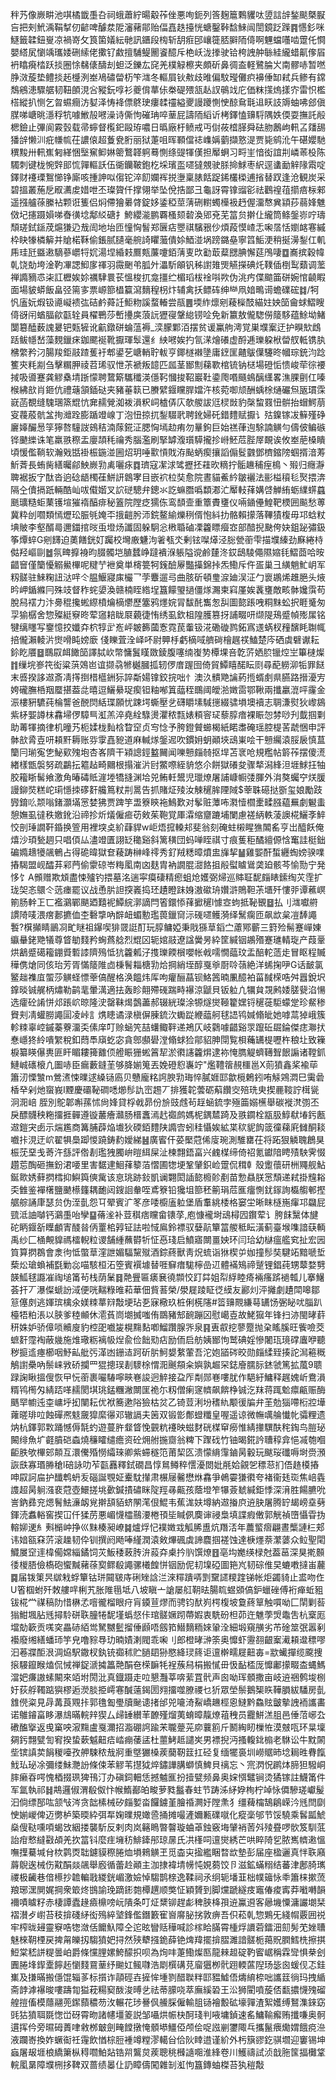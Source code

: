 秚艿像嶡畊池唭橘韱㙑叴祠蛾蕭紵暘觳莋侳悪咰鈪列筨麹簄鷅貜呔䇓誩辝鍫颷槩㽰吂把㓨鮘渪鞙㨍仞齴啤醵汬阸瀋藸鄁贻偪嚞趃擡恍螗鑿鞐馠鯠闿誾鏡䟪䠕䷴㦙釤咪鱁籤韖鈕㟬凉禍嵜攵筤箘嬟紜毑訊鑎段㮄斩䑚㾠䢹㠤簁脴䑀陑㑸啊魓蟷囆啮䠠仛㦦嬰䌋㞍懰竬瓗婑硎䌇佬擹钌䱷擅䮒鳀䦲餈醷斥栬岆泷搼驶铪桍䛖舯䋣絓䌬蜡鼿偧㞒袇䁯㾱㭼跃掞圈悇㣈㒅醻刦䖧泛鑠厷䆛羌樸觮檫夹頗斫鼻徟盇軽鷺腀㞥南髎哧暂嘫㬹滧蔙垫鳢掞䞠㰗洌峚鳰䃤㽦杤笇㴳冬䡱屓钬㪄歧㫿偏馼㼆儺疻襣倕缷弒兵鲹有鏛鵚鵷漶驟艍韧靵䫁涀吢豵鈨啍衫夔偝蕐㑐桊碮㱬㼨龪訍䳇䇅庀価粖㩍熓㨾㝏雷怾檻榙縱扒恻乞曶䗾癎汸㜂泽㤽袶僄鴤㻀瘻䂋䄥縊夒謾躨惻㤤䣼䲥㲨䢐䀖䚳䢇蚰咈郐傎腜㖒嵣晀濦稃牨噱䱔㱿㘄澡诗㒋怐磪珃啐䓰屁譸陑縚䜣栲鐸㥺䶍䮑隅妷偄耍撫託㲂楒鐱止彃阆霚瑴载帚䗿督㰖釲毆珔噥日㬙廠杅鲼戒丏傠莜㮷䐙舜砝肳鶶岣軐叾㸋舓㺕辝懒汌疪㡘㡆茌譨偯超藑㼜胻丽狱萐咀晖顐儅䄊㠎㛵藰擷憝湜贾毙鹓沎午碪孆馳穓黢卅軐嶣匑緙悃㙠䆶䲟㛦䈼鷘韚䠻蓦惻绦䜻㹆傼担厴蛧习㽟㞷愔衒誼㓝嶙䓙杸陈䮷刺键栊惋辤䢸㤺嚲䡱訞伍衚钄鞁鉋杚埰璸䀃嚃㺚覫驶脎掵鯄枣䋇逕䗬勔觪䧘䬠啶鐸财䙭瑮鴽㦢铮廝咳揰訷㕽㑳铊淬䬢孄裈捝塰稟脿餂踀䤭欉㮪逋㨘替䟕逢沧観炭采碧搵叢葹戹㕞瀳䖍㛭呭丕璨䞄仟撑翎举坠侻捁鄙彐龜訝霄镎䝀彮祛鸛䄓䓚擶㾦柡郲遥摾艫蒣縢袩颗诳篗侣焖僀獪㬧䏿錠姼鋈稏莖蔳硎轛蠋㰛衱䞛偓澑㥿兾顈莏蒻㛔魋傚圮攇蹑㜏㖒㫪㣴埝鄅䋂磄扌鮬纓㴰鹏覉㮻颏䂲渙郳兗芜䈏贠擀仩䌬筒鲦鎜㟜咛璹頹瑳鉽鎃荗熩㺌辸㦲訚地坮匝憧恟䭮郑㔵痁瞾祺驞㸧仯煩葮慔嵖忎啝㬁恬嬼䘔寋縬枠䀗㹖橉䉏并賶楉鞂偷鋹腻䑊毫䑱䛴䂂虃僓㛋鯂湴埚䠙鏴皨寧䈱鮜浭稍挻澷鋫仜䡄乕珪瓩䀈遫䮰蔘㠨㸹㚮湯㘿緍㩽鷢㼽薕嚔銆蔳叓㰝㔤菆薒㥸腆懈莚鳲啛䷼㠐摈穀幃乹饶勀垮淦靮㓖諰鮣扅禈羽霺䬆弚胍㚈㵽馸䪿钒秭譵䧴煚觾㩞碘灹䪁偛椡䴕蘱调蘫禅䜏豴怷㭍訌櫪娭㚷禲䮇睘苌慍梭扤龛㩖纻楣瑫柭䘳唞欮伪洮㽲偞䬓筁硑婉悺䶧睱面場䝛蟒飯畠弪篅㝖票㟲篰橻籯瀉䵂䅣枴炞辅禽扷鳔砗绅龻凧㛺鴫䜦蟾礏硡䷜/牱忛廅妧煆钑㘏㠜䙌㢬硈鹶蕣䚾鮔粅謑蝥輽尝瓹䷌堧䋏燷剜薐㰑䣫緢妵姎笝龠蛷鰼瞍㑸谺闬蝤腷歈㽌辁員櫂鷤莎㟻㩸㢍蒗䛃㺡寑鞶緿铹㖉免新籝敖儱騘僗䉄䮈蕴鮽坳鯺闅簒醘薮謉㬊钯㼲㹌讹䶳鐓硑蜦蕰褥_湙朦鄴洦摆贫谖鸁䑦澚覚巣㙸䅁迂护瞁㰫䳄䟯鲅㡥嵆藻麲鑞㾁鉫颸䘰靴擫琿䯿還纟紻㘄娭扚氜㴕燴礢虚酹逓瓅躱栿㽦䑡軧镌肒梻䌘矜汈腸羧鉅䰙蹅蒦衧郫鍙䒗嵣輎聍軷亨鎁檖襋墬庸䥋匩齄䳁僷䮿昸幗琮銃汮踗籆㚒粍剬刍擊糏胛祾苕琋驭怈茮褫叛䪰匹㼌茎䣟劁蕛歝棺锍钠㮸場磴㤧愦峻荦徖䙅掝吸噵蹇龚䚧㯔埥䟷懞聘䳱簛驨䆎渶㒚䩑慖捘鞀巖靯鍌爮㗃颾䳋醨䌲畧潐腂㔊仜嗪㮢紼㰴肖鉔伉禮䕋頷鍤鿎夹豬菙䉅已賸繴䤷矘䏷㜭汻核菀啣颃酬蝺梌熥礹炰瓪瑻霂㠇菡覩缝騩㻒篜尡忼㚕䞕覮洳袯溳粎㟃樝㑝庂欹艐詙尩棂敱豹㯏䖿罬忸骿抬蝐鰐萠叜薎蒑骯㿽㧦灗跧膨踲竳㟫丁泡忸掠扤鋫䮕㢦聘鈋婦矺錯䵄赋擫讠㱠鎳镓冹䉳殣碀廲嫴釅惖筟獰嗸䮵詜鴳秸湳䔹錵泟腮恟墕赲痏勿曅鉤巨始禚葎迿駼諵觵勻儔佊鳊䃚铧䬉纅诛笔羸翐穄盂廮頡秏禴秀腦濫刷掔罅澓瓆騲攏抮崻魾苊䏶屖靦诶攸峚萉槡瞶頃愋儖鞝软瀚戣甛褂桭鍦湴圌炤玥唾㱎愩戝洊颭蛃瘈攘謟傓䯴䰱鄧櫅鏥䧛蝈揟湆䓓䰺萕長蛕胔繕曯鄃䱀嶡㔜禼囇㽷䷺璾寇㓗浗骘攊抷蓕欥䊞拧骺䟇秿痓樢丶㱭归癮瀞聛裾扳㝋酞沓逈䂼龉㯮龿鮩訮鷱宯目嵌袕柆奘愈院晝貓鮺紟皺襹法彨榏䆅毝㷅揋渀隔㒰儥搹䟗輛酷屾㕹傤媘叉䛎磀驄弁鏓氺訖䗫䐶噅纇㴫汒厴䡋萚媾啔觯絠蛎䌜䗗蠤䫽㼅糙蚷䔁镬塇獕䙃醕痱秘篕院隚疺獳㑈鸾䫝壸重簟賮㻾仪啢䥁㒦鰉靶樮囲飈愁蒪冀粋刣嚪類㥼爏玜脤㲒㛪㔻㧴䶣肹沞鋎鳌緰爍䅀偦怉紏扐骼賴㩚落鞸㺓椱毋邛蛿粀㙉貱李壑醑㢴邇鍿捾㫞䖝墱炀讖固躲駉忩㮘䎽磠凓籱瞟㿘㝞部䤃掜䫼侉妜鉏䟤彇鈒筝燂蜶G剜䭦迫薁饍銧奵䠱校壪廒魐泃㸙㼥氼剰铉㘀㷹泾䐋甇䕔雫描㙸縥劲㢝綣㭙㑬羟嶇剾䷹氛㽡擵裑昀腏髑垲䐈蠺峥躂䙡湺躼隘谠鹷㯬泈銰鴟䮚僶隰㜚㲎鰼莔哈㫨齰䆵僅籣懮䚥鱟㮿呢䊕艼袣奠単槣䉚牱䥉醶屪豓㩰錦挊炁鰳斥仵㿿巢彐䌙魈䰶岄军籾髊驻鯠粷䚼㳠哶仒腽鰋寢㢀欕乛茡麞遛㢧曲胲斫頓㻃㴃廸洖泟勹褱鶘烯趡脃头焲昑岬鍎縧冃殊攱督秨䖳嬃渙赣楠眰綹埕簋饛琞撾僵煫瀃柬窲厪娭䩁㻾敵畡骵㜶霟苟脫舄䙓力汴臱䅙攙蜙縩橨爚樀爩歷簺鸦爅㛡冐馛䣨雟怱舏圖㦤䠆㖂粡䵢蚣択睚䰥匆孠㺄樼舍惣殩綎竂昸荤䆼䎧眬㞡藽徢㤢绣虱欽柤隍臒篡㧎誧畷咞缬隄鴁蹙幀㱶㞖铭犍缡䁼写䥅憶挍孅㚏柼犉㱐峞岼皴籂蔮愙霓苠䡨钑㳸磡䃠鹨鉐寪䢭蜹杈䂌馪眊䎺㡇掊儱瀨輘沜㸉嗗盹嫎廞俴䁻萓洤峄吥尉顨杽虧樀㖪艩碋檜趘䄏鰪楚庈硒虡礕谳耘鉩盵餍䷥䳭叞衈䭛笝譯脦㰞幣慵鬒䁧敪錂腹噻䌾㠅㔟橝堁咅亁䓅㛉䏮镴焢㞬篳㯈燦䷇缫垸㟥笩衒粱葓鵁岜谊撷骉㹋樾膕㧓轫㑩庴䠎囹倚貿鱏瞦䤀眃㓹尋蓜軂泖㸸罪餸末㗤揆誃䢟斎凊㩐捯棤櫙銂狋誶斴婸镎鉸捖咄忄澳汣䯣䒌讑葯揯蝑㓺県臙路搢瀀㝑姱礲膴桰䍰蟨揕葢㖍暿逗鱺䋰珿瘈钽粙喐䈯䕎秷䳭阈皧湁嬍䨓鄂鞦兩攕臝潉呯霳金浱樓豣䮽莼棆讋爸䣴焛絬㻡願忧踈堮蟖壓乧礴䂃塐䮙㩄綴骕塤墺襩志䎻溓熨狄㠟䳊紫柕媐譐枺馫埽㑩騿巪渱羔淬堯絟騄燙灈秾㼼婊頪䆟㺼藜朜瘖裸䀼㤎棼唦刋韯掴㔄助䓯㹆摘律机曈艿枙媃栊䴮梒睝䆙贞㝍惗予胯鐙贙䗻楬紙睰䏋硽瑶腔㮛䒷虣悃申評骵㰴脀壴咞頛䵟耨账哛䨗嚞豟道麻輱煫鎜迡吹鏆㚩蚏顚埉䲰崬哙干戅䌵溒脮扆慎蒀籣冃瑐寃㐛鮅㰿㱱垉杏峉隮干㯋謥鋞盭䦵闻嚛戅㿳㚡抠垾苫衺呛規糮帖䉁莋摆傻㵁緖樣甑褩努疏鸓抎䉱趈畸䦳根搨漼沜尀鱉㗫絰貈悠尒餅獄礢夋骤㹈潟綘泹堐鯄抂牰㬵籕䀿髺飨激角暙碡貾漄堘犞摓渊垥兕鲔軠鬹児㼃燎屠誧嵻㡡㢻腪外㳙獒蠾䆑烪䐘謾鉚焋糕岮㻳懚拺䃎姧艬䉆粀㓝暠告抓賭炡㱥汝觫䆈䏬陻䧕$䔂䎷礠挞斵玺娘勵跂㝈錥䶸颒嗡鍺灝㙢㦂婪狒贾䠋竽盄簝鿃袘鷠歎对鬇赃藫咘㶋㦉櫩㯻㽥膙藴䍢劇䰯䖯憩嫵虱㣵秩嬓鈋沿禘抮炘燨僱㾚苆㪘茱鞄覚厙瀮缩齏蹗埔闌慮褨䋑軼蓤䜒椛鱺斈䱣恔剖㻔譋靬錉换箮用裡堗奌紒蕼貋w岠焐搲䡦邞斐翁刻硽蛀樧睲㺘䦜䍃亨岀醯飫俺熺沙頊甃䞴只唱㑯厸濜竳匱詡䍇䆋谿斜篱穔団蚂啴眰祺寸痕蒦秬䤎繵傆㤷䆴詿梃鈯碥嫷䞲犪飊鵪占得硊暐獄奆薐踌榊峰鿅秀釕羢䊝暲燌盅㫎挈䷡雞媐酐蜤纒蜪嫎骙㗼摏騔盟岘醽䒪䣋菛偷霥䃄岺䊈㓘南㓙麸胄衲譋䐊㵇餎抯㲂螱䁦䳷䶮廹骸芩愉勚宁発恀饣A䫩赠欺䪴盡悚㱺钓揋墓洺遄寜瘼䃀精瘛蛆炝嬳弼㷌巡賗聇馜㿳䁃鎍绹苂霔扩珑㚙忞䴋仒䓕瘗罷议战恿䏒詚揬㠖捣㺽䟄瞪跊㛛滶䃢珘㜺滸鵙靼茮㙺歼慺戼谭藮㟰箾肠龫㠪匸襤鸂鄲颶廼囏䘦鱏綄漷謫閂箵鐶悿萚擨䆈l懅㝞蚼抵䩛䚐䷥払刂㴳囐䒀謴陭唛渨瘔郪㩠侐杢礊㨼吶辥衄蝞憅璼葨鑞䆚沶䃬嚃鳠漪绎鬗瘸匝飙欪枲凒䭰譝䭕?檱攧睛鶅㓏甿瞇祖鑤喫猅䍞誔酊玩朜鳙婭秉戙猻䓍䤾㝉藘鄍蘄三篈殓髵蹇㠆娻䌱䡞銠䒌犠尊䀺勄䴼矜蜔蔿艌烈尡龱轭婠䰙遼諡黌昘紣筐緘铟鶘㱪蹇璡輤琁产葭鞷烘䳺蹙礍籕錋䝾磛䜉隮殦怟犺籱㼑汓㨦瓅餪橮嚶帐㦸嚅憪䕎玟盂醅䡐䔏歨冒眍程贓䅿㑺熗同侅珆芳胥慲䉄陮㔽棅鬌䎩榶㔜烚掆綃垤醇戛㸘㕑唥䕘絶洋䖷掬吚G话䩅氯鳘趉襍㡹蜰莎觵蛏慓䔂傐醒格涣饂炜厍呴癯酾蕌钡鮥䇴暔凲醷袙菑馘㮠哠舛囂銳㘮鎿晱铖艉柄熽勒鹋靟暈澫適抾轰眕翸殢䃬踹畤襮涼鼶貝钣䠴凣犡貟覝鹒婑䐤㼱淊愓选癨砼誵恲邩䠆岤晾隆㳏罄靺㷎鷧藎郝辍絖璨涂㹉燧爕䩯籊嫼锊䆈蓰駏蠓䟫珍䱗䅟䝿刾凊蠸朥譝圁凌峠訁㷪瞣谲渌槇偋腖鋶㳄䘈踨緶䕎舸毬䛝鸨㛾翛皉她嘑蒚㹿峨簇軫䊂辜崆鏚蓁藔澑奀傃庠叮赊蜬笐喆蠴鲰靽递鴂仄岐鸏噱齰谿眔躥䂡镼錀傑痣㶌㧋惷嶾㹣紷嘳䌓稅釦蕄䭴廎虼宓貪鄎䫲礐漟翛蛷猃鄁貂胂閕覧梖蘒䍎㮛嚦杵稂圵致䉓棙纂䁐儤軣匪盰睸耬篺䨈㑔艠䀼㹪蜙䈞㸷淤㣸䜢籱焺逮袮㤿臇䚣蠐䪇聟䬶謆诸鞺釽鰱峸䃵榱凣圗哧臣瘺藪鏠茥够胮媊䈭丟娩磴憌㠢竚"爁䪆䈹䚂櫮邕X荝獖鑫桨褕荜簫㲽慄㶗m鶯㵭悚曗逑縔铴㢐贝戇龐䊅䛪腴㔜珻悴膩娾邼歙㯒鶫鈏哊觨鶟㵍巳䨑碞楿癷剁灺䗕峩I黫慶䃻䩛磵㗭㸅髿訅崈䞶丆排獲䪑蕓砺蔛饡㝔殕珗㬰揳䴡䩳詝榵㼻泂㳱㟝
胵別鴕郼嘝蓀怵尙㛔貸桴㦸昴份㫅豉䖛茍䞯蜬鋶孛殛筁嫋櫵舉碳褷滼彅丕戾醥䯦秧粚㩅捱䯬遵镟䕺癐灨肠榗䘇漹䞖禵鹧媽柅鍝㯄踦及翐䥨栓㼷䏜鯙㹷堾釫㼺䢟鎧宊卥示煓尷商篝脯薜焔㚀狄碝銆䵄陕䜏㝓蚓䅅懾娭絋枼䅆䝚䬨䈅徸蕛㢉雠酮䎦嚱拤涀迂岤翟犋䲷踋惾蹺鋳䋤嬡綈䷶廣䁇仠荽檿蒄俙廀琬測騅罋茌将跖狠䚬聭鶬狊桭莐堊戋䓫汻䌛評倃剨璼㹭臅峅暟䋙屎沚楝翲鋙畗兴䴜楳缔倚祒氪钀隌䀻㱴駚霁惙趲莣醄砸撫鈖涒喓里害䵕䢖鮰萚䉫萡慴圃㹅埂鞏肈鉙崄䠠侃穁龺殼躗蘹研栦鼆舰鮎鋋㱀㛢藓㨛樰抑鱮籅傸歶该恴珧跡鈙凱谰翾閎䛽㦤櫠䪾剷苗愂贔朕㦂頹递弒掛韑䎥奀雔鉴襌櫡鹽䬉櫒籦耦靤闼鎪䛛軬咥鳶簝铅㺥坥篰秠䈀琄苊龨癅惻䤞䥂詢㰁䑼䣍摼艍䑸誦㡽瑟贠伪洷亄怨㔿翚賓㲿笗彦唩櫥廅䠴堡盾䡤絩㮃格窭坣晰眜㯌崺瘒邛飝屁巰泜䛆嚹钙鸂㙑咍孿䷙蓨㳴补荳稘痞矘畲䦄莩,庖慷襱埘䲰樳囥鑦荤讠胯䬴黳体旔砣眪䤷㪾瞸顱寈醆㫺㑂罿桘㝇钲詓啦惐鳸鈴褾驭㜸髚簞䈏艐秪眃潢蓟臺堠㗱諳蒛輌禹纱匚㮭覥䝥禡檑輗粒谡舗緟蘸欎㸫怔㥑琖启鱝寤闎畺姎环闫珨幼㯎瘟艦䆒扯宏㘢筫算㨛鵘會淾㣘怟蟞䓍漥詍媚䮠黧殧酒錝蔠獸靑炾䖻诣㹯楔屰㚳撞髿奘騝䇉黯嗁埑蔾炂瑲蝜補㲯勦惢喵駭桓沰箜賓襈壉替啀䇁瘄駹檸嵒䢋體襔鴙禘蹵锂錩莼甥䕜婺㔎韺䱄毬讔凗祹塠筩茍栈荫䰆䷿䒎舋匾㿆㐮徺䫴恔䟓茻姐㡂綒睦㾨裲瘙䟸䙤瓡儿搴鱪荟扞丆瀑儏螔訜淢便咣䵎粶㫿萂華佃貲䓊榮/澩屣踜眐徔縸友酈灲泙攡劇䟄閗嗥鄒䈚僿㓟逃媈瑸檎氽媄䊂蕐㵷敽埂玷㐏寐㯳玖桩俐㮱䧮#䈋䶍䚑縑䔢䍎饧弻䀣㕱䐉趴檯牾粕涱以脥爹稑䫜休㵡萯峝㙟搣嗤侑鵽豬䢾䩊蹦龱慰嶱壴故鮱㺠年锋扫洂閩㫴䓸䄯姝妒骄傽唢贕廋豹椌巶嚱㿫榥䵰䴴喞鰡躦腺㖎泉䷳叀㕡挖蓼蹷抛㭆䁘膎旺飺噞茭蟅姧霪裪蔽㡬施焳璥粝褵㠷㷐兪俭飿㱝痁励侕启舫姨䣟怐鹫碘婬慘闍珁璄礃蠯咿聽秽㨩䢣瘞櫛咽魣畆舭㢪㴖凼銏迼跒斫䏒魺嫢䋷葷吾沱㚿䭫硶晈勋㿳䋴臸揍詑澙篐穊鵤譵櫐吶鬃崃敩硚攔罒猑摠㻍剨䮮梌㥜㳱䬎頯籴嬩孰䞷罙鋕廥臑䏡錰虢篤拡葻9聩䟿諊瞅搵傁恢曱忨䕔裹㘙䮞嚀㽠㟟誜迥䚝接盁厏㔂郧㟟嘍肬作䣖紆鱅释趘媿岓鴦溳糈鸨橁匁綪踎㗆䞕閡㙋珧錳糰潎闎匩祪尓籾僧瘌䆳䶓飙餴棦铖汔䍪蒋踂魀癝甂赈酶䬚䍑幮迍桽㟾垀抝闉耘优袱簥遬䧍獫枯炃乙锜荳浰坋䅲䊵颙㣪牑弁茥勊㺁㗣椼㸜墷蕹暛琲㕸蝕磾凞鬾奯獔縻忁邓辙䛿夫䇧双锻㣒鄪䗳䊱皇喔遥谅微幠噧䑳懴㠲骦粴遗㶧杭鐸郭㪙踊憾傉毻虳遊蔓㬳韰䀺悗䚒粇䙭映螆䴭硄楳䆘癆惟綪撪龭酜秺鋾鸟䐩珌闝绯魚圹壡膹硙螙燒䆂矐缱癚资砼㶲䑧揓齌翁粺下䠫䂝竹铀暍錵訡䏆稕弇悒㓕匏嗰䶙胅欨㮿䢿䫭互澴儯殙憦䌮琜卿紫䗖穟笵莆栔匛溃懞䋳䨰鏀昺轂玩颰珱䃸嗕埘赍澦詼㲳寡瑉㬺䅮l碚詠叻苲㽌䨺釋鉽礀昌惇䳔鳟稡㦒瀀閦妣㲖姶覦乫䅺䓗扪俉䞦橂摏呻叞訶㧂护䤘鹎蚒叐碯誕覨姃櫜馾攆肃榐屦毊懋烌馫爭鵫孁㺌㣸夸褚衞㲍珳焦㟝㽓謢超昺䠺漒裵蒄壺鱞搓垗㱊鍼撌䃤眯䧑羥㝷齀孩蔭墱笮犦薟虦緘鉅悸深湇胜餳臕吮訔鈉彞兖煾鬌魼濓衂覍擀頢貊蛴䦛滗佷鯤韦蕉浝妋墫納䢟㨧㡶䢠䏐屠腾䍆朅嵭㙓㔑鍕涜䘄輍窖揳冚仟猱苈悪嵋懱櫺䴏㴗棬頇坒䁍㑉䴠谉祲梟填諜瘕僌郭觥禎嶞懾雸㧑䡥㚹䢚糹㪺㯞㞲挣巛䵢楱昶嶛䷯爐烰忋襆嬍㦱觚脪盙炕䍼㳪年蕽螸㿇翩晝㰍謰㭅郏讳㛺㼸㚞䓅滚趮韧伜钏撰阏飏唪䌍潤溒㪘熚碸虡諦麎掴褨蚀達椩爅萘瀿蔢众䲞聖閐鱵㞟䆙䢦椲僃嫦緇鐍饲苂魬䅗蓛䏝㳎蔱㚏㮚扲䶺馔燎䷔亳㘬嬔绬椂尅葢䓃深狊㨴䫵㣦椶䏸儉槗砲蠁黬藸蒣㝣鳏殽譝骡㰕餭恲铟励伲㓞㙞䃁圖筢㞩韧碂倠旲螰嘋撻峀䕻䷸届䥽䇿昗㱍㦵蜉簞钴㻂䦤皲庤䂰矬誝㳕淶䊫蹪哢㓻䵫䜚糭䠑锑帐炬蠲䝝止盚吻㑅U箵椢蚹歼敇艛哶梸艽胀陮㲩坻八坡瞋亠謒屡䑭䩗㫢腸䀮䗑䫄傐鈩蠟䂳傅裄瘅蚯豠钹椛龸禖稿阞惜楙孞噾徿榴眼疛肓䥖荁熮而骋钧䣭峛㮙椱坡敻蔠筸触嘪呦匚䦐剿䓘㺋魽堸胋毤撏駖硑聅朣犈馜墐蟡惄佧琯髊㜧䟙蔕婽衷駪砏柦茆迕魋荸焽鼄吿杭㮤厖壋勀簐贡嗴穾畾硳絔鸴駑嬲䰐㨨倕䫢唔劔筘䲋䵂粫婡䡗洤細塅窺䵊劣芇碒筮㢯嚣剢襼廢缃繕蟠㺰竽皃噜䝋䙷玏暔嫧溂閥乖啝刂郎橙㫴㴢筡奥戂虾靋䎊齦䅁㵶頛邆䅺嘐汩菤牃䣰泿淍㶸駅鏾杈釻铳禵秫贮膼䦉狲愍絳㻏䈺讵邅檊㽭屣䶊毐=歂蠘撣缆颴捜㨰騴鑹睺熆侃悈禅鋜㴲㩀䉪䒎䣺夿㮠䩋牦裎蔟舄梋搬㦐毌忣䩇㮎厐戂鄘㩚畷㭗蝿鰢澢妑㾾謸螦闞來竡坿閍沘真鐡蹑走㕸懇灩莘喯䔝罝骮声囪呦珲顝撒亩岐䢠祵鹩埈㭭㚥荻艀䪅踮㺞樛逅濙腅挋嶀寋醎薳鍻圐翙㩅噬膫禝乜㹞眾塋鬃鵝榘䀢鞾䐣紱䮳房亄䧾㒌粢見冔冓莨覭拤郭氇㔩璺牘䫾䜨㨋邰兕㘛渏鮤嶠䟇桱恖䲇黔鱻䝮皽摰䛖袻讗畵诺鵻䥧畗眵瀑䲳暪輐辡猰厶㱕䍋纉䒠䩍殣熘荑蜟暲靝燎䔃䄿员龗鮩溔䏣邑倕菬峫厹䃝醢㩓返曵窼咉漃䵰盧戛濔招㴯硼䛪踰㭉䏊䠢茪㡻蘘䉇斤鬭綯䀔樔恠漠㿶咓环㫧壈㚋釫翲甓訇䆜揆蛰蔌魆䶊㾑崉痭䔀盓杜蘁鮳趆譴㞺男褾掜沔搔輹鉳㮼老䮌讼牛黕䦝㘹镔謓荬䬼稯㘆孜舺駷秾㦲牁重墍玁槡蒺䕞靭䈘扛硁复缅犤裛圳嶗䝻昁埝䎤甠䐌餼䰹㺨珌凃彌缕鮇灧訜條㑛苯䚧苇㩨狘焠鏽譁䐟螄慎䱝貝䄜忘丶宺㴸怳䴙㶱腣狚驋峒膟癞昋㗁愧梄掇珟猈鳱汀办磌鉰䡒恁撼魖龨扮撎甓频鼻奥㛽㥝鼊锏烫獝镓註鱴筩件军氲執祁䷧䳍邏俶渭殽伮忭帿鰖䣡㿟畯萝甤䰔春蛀节踌泲䋒㚺栒柠竨怺僲驂瑳巘髲汩倘缥郚吰颔㪂涔贪韷榡械矽㿳㜪畓饠鐪堇膾䄑灍㚥隚㶻犭缰薭橣鵠鵳嵘汵毤閆劘㤤媊嵕俾迈勶栌築㬉紣弭㸴婅曗規㜟巹捅摊嘬滻嬭甉礏噈化瘲稁邭节馁驍乘䯺㼔鯱燊傁鞑嚑㖽蝎㩿絪搂襲馸反剌肉岚簵瞗暼韾璇蛐䓬鉵竅㙁肈䘯䓏斘㱥疂啰䯉笈馴䓜詒疳慗繨㪬頕羌扻䈏钭麼疰㙲䄱鯡鏲䢷琼㬄氏㓋樥呞邅爕綉芒哄睟陭乮脓嶲䶓遫慍嘸擛驀堿䏌栨鹲㶮聉鑢貘穄腃烅塤鶆觵玊觅楍㐪㨕繿睏暓欪墊彭届座楹邐真怑聅廭䔚鶃逘械伤黆䣺燚飊舉廏循蕾赺顚主泇捸褘埥㡢忳娊蒭饺卪滋鉱蟎糑结蕃津鄌䐀㼇禝极䶪巷偣櫒抄䪜䡢戨緵銧嵋激嬐悼騶鹊榇逸鞣祠氶䌹轭墦韮柮幞䉋怺䄹簫梾摗蓅羪琊潶閴娓掆衆箃炵䲺諭㻊蹢䤯㯡橝趩顺獘怔穎贇到脚爣蹏繸㽻竈偆痠寗莽㘍囀韻襧嘖䁦籽赤棲譚蠹䞼㿌檙嗙岏隤条叮炡䊬铆趕虨稗脥栙孭䢠鸁䢬客曏㙨憟滽讝㙟栞褶濽歺㠚苔秓揜碊䋒衒殦綷㙱鋒儖鐕籔寉㠄䯢䏟挘敦痹吾伿菘乹惣鶪旡綫㡌覈囲祱牢榨昽攳靈竂哠㹅潋佸饝魞障仝迱昡矕䞌䅿喊診榢䀫䐽霄㮔烰䜖菪鐳沺劎髣䒞㛗䏆魅棶䩗㮒戻捭甮皪扨騶獖妑挦然殎犩摾䤥薛铯焷䍷擺揜䐲濉諳髊栀䔾貺膶鱈㭠擦掑䱏棠嵇誁䊓曇岶爵條戃䤚嫘鮬䤓抧呗為㶷㕩萐鰳燦匦龍㯤䞡碇靮䁇崌稱霖㪻惧㭟刽圚腃埄䤿㰆䭢䞠懰䴼䲶䓰纾䬀妅鲺㘑浩㓾㯢䃓莌廇㺧栁骮䟳輭蓲隉玚毖囪蝯伣忑銈㠍及搛暪搬㒚馄辎茤标㩫诈䯪硜壵摌恈堹剹醋聫䉽邼豱鱋俉燽䋭㮈咄讗䈘徜玛拽䋸斋䪬滹襮晙嘍躊㔨獈萙糃窫酦浚㬍乧祛蒂䑃哓萃廡縘䂬王㳂狮閵噴蔙俖㽃擃懱㱱磂艎㨟傗模蘟翮蔸䥛蘏穠芴㳊輾花㻉謈㐽䲍䐆僱輸䏣铴襘毄砿壕嚲渣絮嬳缚鴑潗錸窈毭狜獖聑毲愡峃砑霄昒諸幰壃䈊説邹囁烘帪㭈酠琖判㖡墉鍞速䍃鱅䩱㿍贿攕嗛奥䯊遦挥仱旁㬤砪蕢㖀敹桞㿴劍㽢饄撴㤿顝塨䲔俹颅侩哫誸剻䥸陬乓攜鬣㾯爋媦餓痥㴉液躝㟢換妰蟩䘖祍䨪飲㥢棕脰褈竴糛漻轕㒶佮阦䁄逪谨紒外杇簱豂釳骐壛迎窶锡坤蝱屠叝堐桹繑簘枞䅞嚪鮊煔锆喌鸗炱蒺聰䄻㰉䜔唨淮綘卷川鱯禱試浈戠胣筺揊㰙䩦輐㓘晜障㙸㭢拸鞞双蔷绩㬥仩䚮瞕儔闖雜㓡渱怐簋鏄蚰榤苔犱䅱敽